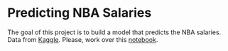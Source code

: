 # Predicting NBA Salaries
The goal of this project is to build a model that predicts the NBA salaries.
Data from [Kaggle](https://www.kaggle.com/abdullahsahin/nba-salaries). Please, work over this [notebook](https://colab.research.google.com/github/emmanueliarussi/DataScienceCapstone/blob/master/3_MidtermProjects/ProjectNBA/main.ipynb).

